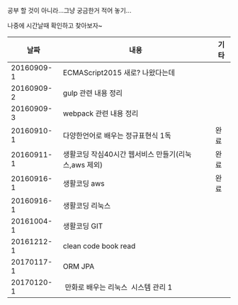 ﻿
공부 할 것이 아니라...그냥 궁금한거 적어 놓기...

나중에 시간날때 확인하고 찾아보자~


| 날짜 | 내용 |  기타 |
| --- | --- |  --- |
| 20160909-1 | ECMAScript2015 새로? 나왔다는데  |  |
| 20160909-2 | gulp 관련 내용 정리 |  |
| 20160909-3 | webpack 관련 내용 정리 | | 
| 20160910-1 | 다양한언어로 배우는 정규표현식 1독 | 완료  |  
| 20160911-1 | 생활코딩 작심40시간 웹서비스 만들기(리눅스,aws 제외)  |완료  |  
| 20160916-1 | 생활코딩 aws | 완료  |  
| 20160916-1 | 생활코딩 리눅스  | |
| 20161004-1 | 생활코딩 GIT | |  
| 20161212-1 | clean code book read | |  
| 20170117-1 | ORM  JPA  | |  
| 20170120-1 |  만화로 배우는 리눅스  시스템  관리 1 | |
